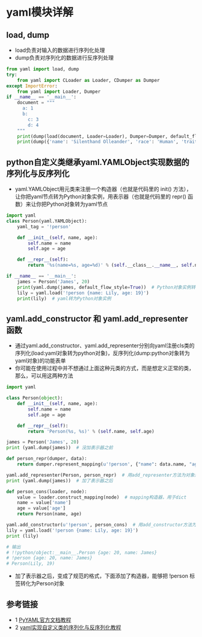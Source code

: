 # yaml模块详解

## load, dump
* load负责对输入的数据进行序列化处理
* dump负责对序列化的数据进行反序列处理
```python
from yaml import load, dump
try:
    from yaml import CLoader as Loader, CDumper as Dumper
except ImportError:
    from yaml import Loader, Dumper
if __name__ == '__main__':
    document = """
      a: 1
      b:
        c: 3
        d: 4
    """
    print(dump(load(document, Loader=Loader), Dumper=Dumper, default_flow_style=True))
    print(dump({'name': 'Silenthand Olleander', 'race': 'Human', 'traits': ['ONE_HAND', 'ONE_EYE']}, Dumper=Dumper, default_flow_style=True))
```

## python自定义类继承yaml.YAMLObject实现数据的序列化与反序列化
* yaml.YAMLObject用元类来注册一个构造器（也就是代码里的 init() 方法），让你把yaml节点转为Python对象实例，用表示器（也就是代码里的 repr() 函数）来让你把Python对象转为yaml节点
```python
import yaml
class Person(yaml.YAMLObject):
    yaml_tag = '!person'

    def __init__(self, name, age):
        self.name = name
        self.age = age

    def __repr__(self):
        return '%s(name=%s, age=%d)' % (self.__class__.__name__, self.name, self.age)

if __name__ == '__main__':
    james = Person('James', 20)
    print(yaml.dump(james, default_flow_style=True))  # Python对象实例转为yaml
    lily = yaml.load('!person {name: Lily, age: 19}')
    print(lily)  # yaml转为Python对象实例
```


## yaml.add_constructor 和 yaml.add_representer函数
* 通过yaml.add_constructor、yaml.add_representer分别向yaml注册cls类的序列化(load:yaml对象转为python对象)，反序列化(dump:python对象转为yaml对象)的功能表单
* 你可能在使用过程中并不想通过上面这种元类的方式，而是想定义正常的类，那么，可以用这两种方法
```python
import yaml

class Person(object):
    def __init__(self, name, age):
        self.name = name
        self.age = age

    def __repr__(self):
        return 'Person(%s, %s)' % (self.name, self.age)

james = Person('James', 20)
print (yaml.dump(james))  # 没加表示器之前

def person_repr(dumper, data):
    return dumper.represent_mapping(u'!person', {"name": data.name, "age": data.age})  # mapping表示器，用于dict

yaml.add_representer(Person, person_repr)  # 用add_representer方法为对象添加表示器
print (yaml.dump(james))  # 加了表示器之后

def person_cons(loader, node):
    value = loader.construct_mapping(node)  # mapping构造器，用于dict
    name = value['name']
    age = value['age']
    return Person(name, age)

yaml.add_constructor(u'!person', person_cons)  # 用add_constructor方法为指定yaml标签添加构造器
lily = yaml.load('!person {name: Lily, age: 19}')
print (lily)

# 输出
# !!python/object:__main__.Person {age: 20, name: James}
# !person {age: 20, name: James}
# Person(Lily, 19)

```
* 加了表示器之后，变成了规范的格式，下面添加了构造器，能够把 !person 标签转化为Person对象

## 参考链接
* 1 [PyYAML官方文档教程](https://pyyaml.org/wiki/PyYAMLDocumentation)
* 2 [yaml实现自定义类的序列化与反序列化教程](https://www.cnblogs.com/klb561/p/9326677.html)
